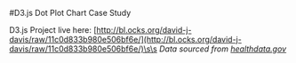 #D3.js Dot Plot Chart Case Study

D3.js Project live here: [http://bl.ocks.org/david-j-davis/raw/11c0d833b980e506bf6e/](http://bl.ocks.org/david-j-davis/raw/11c0d833b980e506bf6e/)\s\s
*Data sourced from [healthdata.gov](http://www.healthdata.gov/dataset/hivaids-living-cases-2012)*
